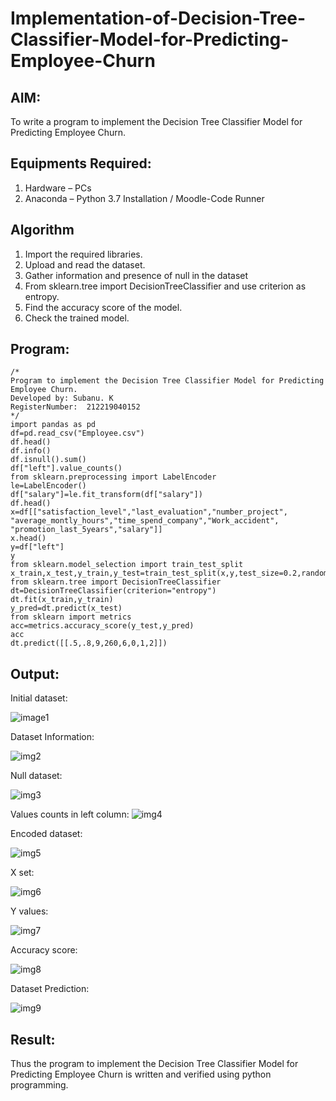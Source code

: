 # Implementation-of-Decision-Tree-Classifier-Model-for-Predicting-Employee-Churn

## AIM:
To write a program to implement the Decision Tree Classifier Model for Predicting Employee Churn.

## Equipments Required:
1. Hardware – PCs
2. Anaconda – Python 3.7 Installation / Moodle-Code Runner

## Algorithm
1. Import the required libraries.
2. Upload and read the dataset.
3. Gather information and presence of null in the dataset
4. From sklearn.tree import DecisionTreeClassifier and use criterion as entropy.
5. Find the accuracy score of the model.
6. Check the trained model.

## Program:
```
/*
Program to implement the Decision Tree Classifier Model for Predicting Employee Churn.
Developed by: Subanu. K
RegisterNumber:  212219040152
*/
import pandas as pd
df=pd.read_csv("Employee.csv")
df.head()
df.info()
df.isnull().sum()
df["left"].value_counts()
from sklearn.preprocessing import LabelEncoder
le=LabelEncoder()
df["salary"]=le.fit_transform(df["salary"])
df.head()
x=df[["satisfaction_level","last_evaluation","number_project",
"average_montly_hours","time_spend_company","Work_accident",
"promotion_last_5years","salary"]]
x.head()
y=df["left"]
y
from sklearn.model_selection import train_test_split
x_train,x_test,y_train,y_test=train_test_split(x,y,test_size=0.2,random_state=100)
from sklearn.tree import DecisionTreeClassifier
dt=DecisionTreeClassifier(criterion="entropy")
dt.fit(x_train,y_train)
y_pred=dt.predict(x_test)
from sklearn import metrics
acc=metrics.accuracy_score(y_test,y_pred)
acc
dt.predict([[.5,.8,9,260,6,0,1,2]])
```

## Output:
Initial dataset:

![image1](https://user-images.githubusercontent.com/87663343/173234345-825dd077-46ee-46a7-b4a1-da5829eb11dc.png)


Dataset Information:

![img2](https://user-images.githubusercontent.com/87663343/173234397-8e4f8bd6-7eac-4cd6-a762-3000603ed5a7.png)


Null dataset:

![img3](https://user-images.githubusercontent.com/87663343/173234434-b16019d3-71cb-498e-9c0e-5713440e8c24.png)


Values counts in left column:
![img4](https://user-images.githubusercontent.com/87663343/173234493-a60f9dbe-8aa5-4a13-8cf6-924e35b66da9.png)


Encoded dataset:

![img5](https://user-images.githubusercontent.com/87663343/173234527-7a810f2e-9859-4da1-ad40-6af633c9ebd7.png)


X set:

![img6](https://user-images.githubusercontent.com/87663343/173234554-310937f7-6252-423b-96e0-fcf88840e85b.png)

Y values:

![img7](https://user-images.githubusercontent.com/87663343/173234580-8f749de5-cfd2-499d-bac7-d2dea58ca7ec.png)


Accuracy score:

![img8](https://user-images.githubusercontent.com/87663343/173234599-039d9846-0280-4628-bf62-44f7014c7123.png)


Dataset Prediction:

![img9](https://user-images.githubusercontent.com/87663343/173234635-8a302428-a93e-4121-9382-ea455dd65237.png)











## Result:
Thus the program to implement the  Decision Tree Classifier Model for Predicting Employee Churn is written and verified using python programming.
